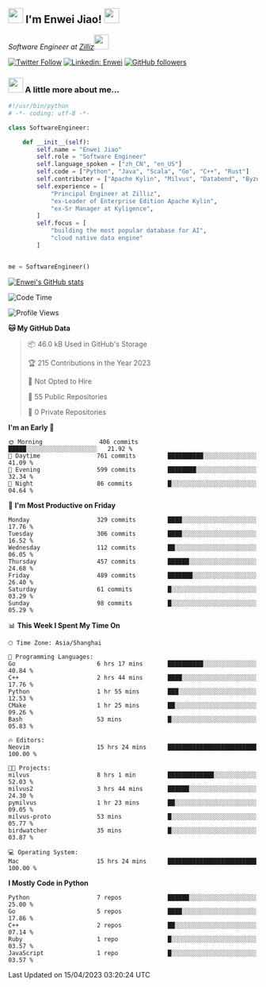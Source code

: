 <h2><img src="https://emojis.slackmojis.com/emojis/images/1531849430/4246/blob-sunglasses.gif?1531849430" width="30"/> I'm  Enwei Jiao! <img src="https://media.giphy.com/media/juBt25nT1KGys/giphy.gif" width=30> </h2>
<!-- <img align='right' src="https://media.giphy.com/media/M9gbBd9nbDrOTu1Mqx/giphy.gif" width="230"> -->
<p><em>Software Engineer at <a href="https://zilliz.com/">Zilliz</a><img src="https://media.giphy.com/media/WUlplcMpOCEmTGBtBW/giphy.gif" width="30"></em></p>

[![Twitter Follow](https://img.shields.io/twitter/follow/misteranmol?label=Follow)](https://twitter.com/intent/follow?screen_name=EnweiJiao)
[![Linkedin: Enwei](https://img.shields.io/badge/-enwei-blue?style=&logo=Linkedin&logoColor=white&link=https://www.linkedin.com/in/enwei-jiao-41192a97)](https://www.linkedin.com/in/enwei-jiao-41192a97/)
[![GitHub followers](https://img.shields.io/github/followers/jiaoew1991?label=Follow&style=social)](https://github.com/jiaoew1991)


### <img src="https://media.giphy.com/media/VgCDAzcKvsR6OM0uWg/giphy.gif" width="30"> A little more about me...  

```python
#!/usr/bin/python
# -*- coding: utf-8 -*-

class SoftwareEngineer:

    def __init__(self):
        self.name = "Enwei Jiao"
        self.role = "Software Engineer"
        self.language_spoken = ["zh_CN", "en_US"]
        self.code = ["Python", "Java", "Scala", "Go", "C++", "Rust"]
        self.contributer = ["Apache Kylin", "Milvus", "Databend", "Byzer-Lang"]
        self.experience = [
            "Principal Engineer at Zilliz",
            "ex-Leader of Enterprise Edition Apache Kylin",
            "ex-Sr Manager at Kyligence",
        ]
        self.focus = [
            "building the most popular database for AI",
            "cloud native data engine"
        ]


me = SoftwareEngineer()
```

[![Enwei's GitHub stats](https://github-readme-stats.vercel.app/api?username=jiaoew1991&count_private=true&show_icons=true)](https://github.com/jiaoew1991/jiaoew1991)

<!-- [![Top Langs](https://github-readme-stats.vercel.app/api/top-langs/?username=jiaoew1991&layout=compact)](https://github.com/jiaoew1991/jiaoew1991) -->

<!--START_SECTION:waka-->
![Code Time](http://img.shields.io/badge/Code%20Time-633%20hrs%201%20min-blue)

![Profile Views](http://img.shields.io/badge/Profile%20Views-0-blue)

**🐱 My GitHub Data** 

> 📦 46.0 kB Used in GitHub's Storage 
 > 
> 🏆 215 Contributions in the Year 2023
 > 
> 🚫 Not Opted to Hire
 > 
> 📜 55 Public Repositories 
 > 
> 🔑 0 Private Repositories 
 > 
**I'm an Early 🐤** 

```text
🌞 Morning                406 commits         █████░░░░░░░░░░░░░░░░░░░░   21.92 % 
🌆 Daytime                761 commits         ██████████░░░░░░░░░░░░░░░   41.09 % 
🌃 Evening                599 commits         ████████░░░░░░░░░░░░░░░░░   32.34 % 
🌙 Night                  86 commits          █░░░░░░░░░░░░░░░░░░░░░░░░   04.64 % 
```
📅 **I'm Most Productive on Friday** 

```text
Monday                   329 commits         ████░░░░░░░░░░░░░░░░░░░░░   17.76 % 
Tuesday                  306 commits         ████░░░░░░░░░░░░░░░░░░░░░   16.52 % 
Wednesday                112 commits         ██░░░░░░░░░░░░░░░░░░░░░░░   06.05 % 
Thursday                 457 commits         ██████░░░░░░░░░░░░░░░░░░░   24.68 % 
Friday                   489 commits         ███████░░░░░░░░░░░░░░░░░░   26.40 % 
Saturday                 61 commits          █░░░░░░░░░░░░░░░░░░░░░░░░   03.29 % 
Sunday                   98 commits          █░░░░░░░░░░░░░░░░░░░░░░░░   05.29 % 
```


📊 **This Week I Spent My Time On** 

```text
🕑︎ Time Zone: Asia/Shanghai

💬 Programming Languages: 
Go                       6 hrs 17 mins       ██████████░░░░░░░░░░░░░░░   40.84 % 
C++                      2 hrs 44 mins       ████░░░░░░░░░░░░░░░░░░░░░   17.76 % 
Python                   1 hr 55 mins        ███░░░░░░░░░░░░░░░░░░░░░░   12.53 % 
CMake                    1 hr 25 mins        ██░░░░░░░░░░░░░░░░░░░░░░░   09.26 % 
Bash                     53 mins             █░░░░░░░░░░░░░░░░░░░░░░░░   05.83 % 

🔥 Editors: 
Neovim                   15 hrs 24 mins      █████████████████████████   100.00 % 

🐱‍💻 Projects: 
milvus                   8 hrs 1 min         █████████████░░░░░░░░░░░░   52.03 % 
milvus2                  3 hrs 44 mins       ██████░░░░░░░░░░░░░░░░░░░   24.30 % 
pymilvus                 1 hr 23 mins        ██░░░░░░░░░░░░░░░░░░░░░░░   09.05 % 
milvus-proto             53 mins             █░░░░░░░░░░░░░░░░░░░░░░░░   05.77 % 
birdwatcher              35 mins             █░░░░░░░░░░░░░░░░░░░░░░░░   03.87 % 

💻 Operating System: 
Mac                      15 hrs 24 mins      █████████████████████████   100.00 % 
```

**I Mostly Code in Python** 

```text
Python                   7 repos             ██████░░░░░░░░░░░░░░░░░░░   25.00 % 
Go                       5 repos             ████░░░░░░░░░░░░░░░░░░░░░   17.86 % 
C++                      2 repos             ██░░░░░░░░░░░░░░░░░░░░░░░   07.14 % 
Ruby                     1 repo              █░░░░░░░░░░░░░░░░░░░░░░░░   03.57 % 
JavaScript               1 repo              █░░░░░░░░░░░░░░░░░░░░░░░░   03.57 % 
```




 Last Updated on 15/04/2023 03:20:24 UTC
<!--END_SECTION:waka-->
